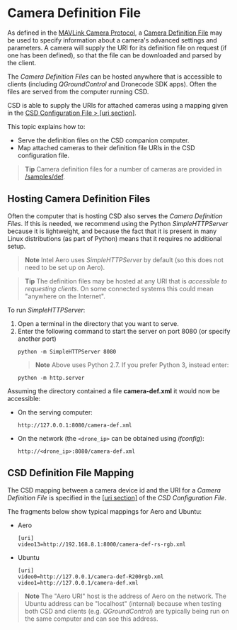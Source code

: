 # Camera Definition File

As defined in the [MAVLink Camera Protocol](https://mavlink.io/en/protocol/camera.html), a [Camera Definition File](https://mavlink.io/en/protocol/camera_def.html) may be used to specify information about a camera's advanced settings and parameters. A camera will supply the URI for its definition file on request (if one has been defined), so that the file can be downloaded and parsed by the client.

The *Camera Definition Files* can be hosted anywhere that is accessible to clients (including *QGroundControl* and Dronecode SDK apps). Often the files are served from the computer running CSD.

CSD is able to supply the URIs for attached cameras using a mapping given in the [CSD Configuration File > \[uri section\]](../guide/configuration_file.md#uri).

This topic explains how to:
* Serve the definition files on the CSD companion computer.
* Map attached cameras to their definition file URIs in the CSD configuration file.

> **Tip** Camera definition files for a number of cameras are provided in [/samples/def](https://github.com/intel/camera-streaming-daemon/tree/master/samples/def).


## Hosting Camera Definition Files

Often the computer that is hosting CSD also serves the *Camera Definition Files*. If this is needed, we recommend using the Python *SimpleHTTPServer* because it is lightweight, and because the fact that it is present in many Linux distributions (as part of Python) means that it requires no additional setup.

> **Note** Intel Aero uses *SimpleHTTPServer* by default (so this does not need to be set up on Aero).

<span></span>
> **Tip** The definition files may be hosted at any URI that is *accessible to requesting clients*. On some connected systems this could mean "anywhere on the Internet".

To run *SimpleHTTPServer*:

1. Open a terminal in the directory that you want to serve.
2. Enter the following command to start the server on port 8080 (or specify another port)
   ```
   python -m SimpleHTTPServer 8080
   ```
   > **Note** Above uses Python 2.7. If you prefer Python 3, instead enter:
     ```
     python -m http.server
     ```
     
Assuming the directory contained a file **camera-def.xml** it would now be accessible:
* On the serving computer: 
  ```
  http://127.0.0.1:8080/camera-def.xml
  ```
* On the network (the `<drone_ip>` can be obtained using *ifconfig*):
  ```
  http://<drone_ip>:8080/camera-def.xml
  ```


## CSD Definition File Mapping

The CSD mapping between a camera device id and the URI for a *Camera Definition File* is specified in the [\[uri section\]](../guide/configuration_file.md#uri) of the *CSD Configuration File*. 

The fragments below show typical mappings for Aero and Ubuntu:
* Aero
  ```
  [uri]
  video13=http://192.168.8.1:8000/camera-def-rs-rgb.xml
  ```
* Ubuntu
  ```
  [uri]
  video0=http://127.0.0.1/camera-def-R200rgb.xml
  video1=http://127.0.0.1/camera-def.xml
  ```

> **Note** The "Aero URI" host is the address of Aero on the network. The Ubuntu address can be "localhost" (internal) because when testing both CSD and clients (e.g. *QGroundControl*) are typically being run on the same computer and can see this address.
